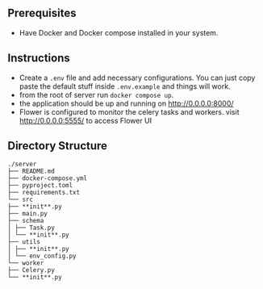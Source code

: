 ## Prerequisites

- Have Docker and Docker compose installed in your system.

## Instructions

- Create a `.env` file and add necessary configurations. You can just copy paste the default stuff inside `.env.example` and things will work.
- from the root of server run `docker compose up`.
- the application should be up and running on http://0.0.0.0:8000/
- Flower is configured to monitor the celery tasks and workers. visit http://0.0.0.0:5555/ to access Flower UI

## Directory Structure

```
./server
├── README.md
├── docker-compose.yml
├── pyproject.toml
├── requirements.txt
└── src
├── **init**.py
├── main.py
├── schema
│ ├── Task.py
│ └── **init**.py
├── utils
│ ├── **init**.py
│ └── env_config.py
└── worker
├── Celery.py
└── **init**.py
```
